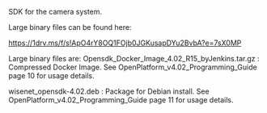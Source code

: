 SDK for the camera system. 

Large binary files can be found here:

https://1drv.ms/f/s!ApO4rY8OQ1FOjb0JGKusapDYu2BvbA?e=7sX0MP

Large binary files are:
Opensdk_Docker_Image_4.02_R15_byJenkins.tar.gz  : Compressed Docker Image. See OpenPlatform_v4.02_Programming_Guide page 10 for usage details. 

wisenet_opensdk-4.02.deb                        : Package for Debian install. See OpenPlatform_v4.02_Programming_Guide page 11 for usage details.
